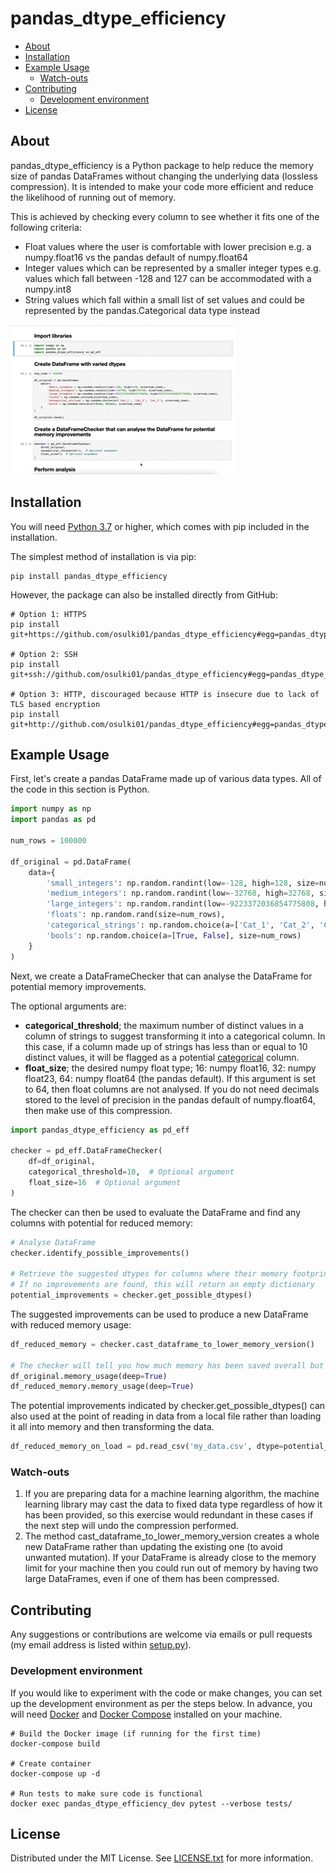 # pandas_dtype_efficiency

- [About](#About)
- [Installation](#installation)
- [Example Usage](#example-usage)
  * [Watch-outs](#watch-outs)
- [Contributing](#contributing)
  * [Development environment](#development-environment)
- [License](#license)


## About

pandas_dtype_efficiency is a Python package to help reduce the memory size of pandas DataFrames without changing the 
underlying data (lossless compression). It is intended to make your code more efficient and reduce the likelihood of 
running out of memory.

This is achieved by checking every column to see whether it fits one of the following criteria:

* Float values where the user is comfortable with lower precision e.g. a numpy.float16 vs the pandas default of 
numpy.float64
* Integer values which can be represented by a smaller integer types e.g. values which fall between -128 and 127 can 
be accommodated with a numpy.int8
* String values which fall within a small list of set values and could be represented by the pandas.Categorical data 
type instead

![Demo](Demo.gif)


## Installation

You will need [Python 3.7](https://www.python.org/downloads/) or higher, which comes with pip included in the 
installation.

The simplest method of installation is via pip:

```shell script
pip install pandas_dtype_efficiency
```

However, the package can also be installed directly from GitHub:

```shell script
# Option 1: HTTPS
pip install git+https://github.com/osulki01/pandas_dtype_efficiency#egg=pandas_dtype_efficiency

# Option 2: SSH
pip install git+ssh://github.com/osulki01/pandas_dtype_efficiency#egg=pandas_dtype_efficiency

# Option 3: HTTP, discouraged because HTTP is insecure due to lack of TLS based encryption
pip install git+http://github.com/osulki01/pandas_dtype_efficiency#egg=pandas_dtype_efficiency
```


## Example Usage

First, let's create a pandas DataFrame made up of various data types. All of the code in this section is Python.

```python
import numpy as np
import pandas as pd

num_rows = 100000

df_original = pd.DataFrame(
    data={
        'small_integers': np.random.randint(low=-128, high=128, size=num_rows),
        'medium_integers': np.random.randint(low=-32768, high=32768, size=num_rows),
        'large_integers': np.random.randint(low=-9223372036854775808, high=9223372036854775808, size=num_rows),
        'floats': np.random.rand(size=num_rows),
        'categorical_strings': np.random.choice(a=['Cat_1', 'Cat_2', 'Cat_3'], size=num_rows),
        'bools': np.random.choice(a=[True, False], size=num_rows)
    }
)
```

Next, we create a DataFrameChecker that can analyse the DataFrame for potential memory improvements.

The optional arguments are:

* **categorical_threshold**; the maximum number of distinct values in a column of strings to suggest transforming it into 
a categorical column. In this case, if a column made up of strings has less than or equal to 10 distinct values, it 
will be flagged as a potential [categorical](https://pandas.pydata.org/pandas-docs/stable/user_guide/categorical.html) 
column.
* **float_size**; the desired numpy float type; 16: numpy float16, 32: numpy float23, 64: numpy float64 
(the pandas default). If this argument is set to 64, then float columns are not analysed. If you do not need decimals 
stored to the level of precision in the pandas default of numpy.float64, then make use of this compression.

```python
import pandas_dtype_efficiency as pd_eff

checker = pd_eff.DataFrameChecker(
    df=df_original,
    categorical_threshold=10,  # Optional argument
    float_size=16  # Optional argument
)
```

The checker can then be used to evaluate the DataFrame and find any columns with potential for reduced memory:

```python
# Analyse DataFrame
checker.identify_possible_improvements()

# Retrieve the suggested dtypes for columns where their memory footprint could be reduced
# If no improvements are found, this will return an empty dictionary
potential_improvements = checker.get_possible_dtypes()
```

The suggested improvements can be used to produce a new DataFrame with reduced memory usage:

```python
df_reduced_memory = checker.cast_dataframe_to_lower_memory_version()

# The checker will tell you how much memory has been saved overall but you can view this at a column level too
df_original.memory_usage(deep=True)
df_reduced_memory.memory_usage(deep=True)
```

The potential improvements indicated by checker.get_possible_dtypes() can also used at the point of reading in 
data from a local file rather than loading it all into memory and then transforming the data.

```python
df_reduced_memory_on_load = pd.read_csv('my_data.csv', dtype=potential_improvements)
```


### Watch-outs

1. If you are preparing data for a machine learning algorithm, the machine learning library may cast the data to fixed 
data type regardless of how it has been provided, so this exercise would redundant in these cases if the next step will
undo the compression performed.
2. The method cast_dataframe_to_lower_memory_version creates a whole new DataFrame rather than updating the existing 
one (to avoid unwanted mutation). If your DataFrame is already close to the memory limit for your machine then you 
could run out of memory by having two large DataFrames, even if one of them has been compressed.

## Contributing

Any suggestions or contributions are welcome via emails or pull requests (my email address is listed 
within [setup.py](setup.py)).


### Development environment
If you would like to experiment with the code or make changes, you can set up the development environment as per the 
steps below. In advance, you will need [Docker](https://docs.docker.com/get-docker/) and 
[Docker Compose](https://docs.docker.com/compose/install/) installed on your machine.

```shell script
# Build the Docker image (if running for the first time)
docker-compose build

# Create container
docker-compose up -d

# Run tests to make sure code is functional
docker exec pandas_dtype_efficiency_dev pytest --verbose tests/
```


## License

Distributed under the MIT License. See [LICENSE.txt](LICENSE.txt) for more information.
